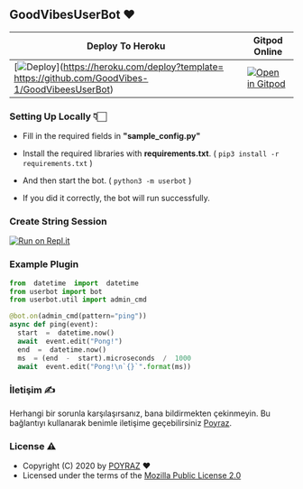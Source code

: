 
## GoodVibesUserBot ❤️️


|Deploy To Heroku|  Gitpod Online|
|--|--|
| [![Deploy](https://www.herokucdn.com/deploy/button.svg)](https://heroku.com/deploy?template= https://github.com/GoodVibes-1/GoodVibeesUserBot) | [![Open in Gitpod](https://gitpod.io/button/open-in-gitpod.svg)](https://gitpod.io/#https://github.com/GoodVibes-1/GoodVibeesUserBot) |


### Setting Up Locally 👇🏻

 - Fill in the required fields in **"sample_config.py"**
 - Install the required libraries with **requirements.txt**.
( `pip3 install -r requirements.txt` )

 - And then start the bot. ( `python3 -m userbot` )
 - If you did it correctly, the bot will run successfully.


### Create String Session

[![Run on Repl.it](https://repl.it/badge/github/jasonalantolbert/replit-badger)](https://repl.it/@furki/telegram-session)

### Example Plugin

  ```python
  from  datetime  import  datetime
from userbot import bot
from userbot.util import admin_cmd

@bot.on(admin_cmd(pattern="ping"))
async def ping(event):
	start  =  datetime.now()
	await  event.edit("Pong!")
	end  =  datetime.now()
	ms  = (end  -  start).microseconds  /  1000
	await  event.edit("Pong!\n`{}`".format(ms))
```

### İletişim ✍️

Herhangi bir sorunla karşılaşırsanız, bana bildirmekten çekinmeyin. Bu bağlantıyı kullanarak benimle iletişime geçebilirsiniz  [Poyraz](https://t.me/Poyraz2103).

### License ⚠️
-   Copyright (C) 2020 by  [POYRAZ](https://github.com/matesa)  ❤️️
-   Licensed under the terms of the  [Mozilla Public License 2.0](https://github.com/GoodVibes-1/GoodVibeesUserBot/blob/master/LICENSE)
